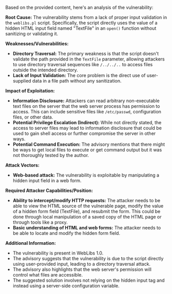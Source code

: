 Based on the provided content, here's an analysis of the vulnerability:

**Root Cause:**
The vulnerability stems from a lack of proper input validation in the `weblibs.pl` script. Specifically, the script directly uses the value of a hidden HTML input field named "TextFile" in an `open()` function without sanitizing or validating it.

**Weaknesses/Vulnerabilities:**
- **Directory Traversal:** The primary weakness is that the script doesn't validate the path provided in the `TextFile` parameter, allowing attackers to use directory traversal sequences like `/../../..` to access files outside the intended directory.
- **Lack of Input Validation:** The core problem is the direct use of user-supplied data in a file path without any sanitization.

**Impact of Exploitation:**
- **Information Disclosure:** Attackers can read arbitrary non-executable text files on the server that the web server process has permission to access. This can include sensitive files like `/etc/passwd`, configuration files, or other data.
- **Potential Privilege Escalation (Indirect):** While not directly stated, the access to server files may lead to information disclosure that could be used to gain shell access or further compromise the server in other ways.
- **Potential Command Execution:** The advisory mentions that there might be ways to get local files to execute or get command output but it was not thoroughly tested by the author.

**Attack Vectors:**
- **Web-based attack:** The vulnerability is exploitable by manipulating a hidden input field in a web form.

**Required Attacker Capabilities/Position:**
- **Ability to intercept/modify HTTP requests:** The attacker needs to be able to view the HTML source of the vulnerable page, modify the value of a hidden form field (TextFile), and resubmit the form. This could be done through local manipulation of a saved copy of the HTML page or through tools like a proxy.
- **Basic understanding of HTML and web forms:** The attacker needs to be able to locate and modify the hidden form field.

**Additional Information:**
- The vulnerability is present in WebLibs 1.0.
- The advisory suggests that the vulnerability is due to the script directly using user-provided input, leading to a directory traversal attack.
- The advisory also highlights that the web server's permission will control what files are accessible.
- The suggested solution involves not relying on the hidden input tag and instead using a server-side configuration variable.